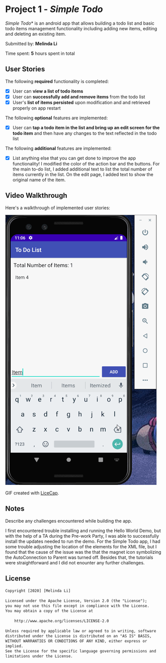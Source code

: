 # Project 1 - *Simple Todo*

*Simple Todo** is an android app that allows building a todo list and basic todo items management functionality including adding new items, editing and deleting an existing item.

Submitted by: **Melinda Li**

Time spent: **5** hours spent in total

## User Stories

The following **required** functionality is completed:

* [x] User can **view a list of todo items**
* [x] User can **successfully add and remove items** from the todo list
* [x] User's **list of items persisted** upon modification and and retrieved properly on app restart

The following **optional** features are implemented:

* [x] User can **tap a todo item in the list and bring up an edit screen for the todo item** and then have any changes to the text reflected in the todo list

The following **additional** features are implemented:

* [x] List anything else that you can get done to improve the app functionality!
I modified the color of the action bar and the buttons. For the main to-do list, I added additional text to list the total number of items currently in the list. On the edit page, I added text to show the original name of the item. 

## Video Walkthrough

Here's a walkthrough of implemented user stories:

<img src='walkthrough.gif' title='Video Walkthrough' width='' alt='Video Walkthrough' />

GIF created with [LiceCap](http://www.cockos.com/licecap/).

## Notes

Describe any challenges encountered while building the app.

I first encountered trouble installing and running the Hello World Demo, but with the help of a TA during the Pre-work Party, I was able to successfully install the updates needed to run the demo. For the Simple Todo app, I had some trouble adjusting the location of the elements for the XML file, but I found that the cause of the issue was the that the magnet icon symbolizing the AutoConnection to Parent was turned off. Besides that, the tutorials were straightforward and I did not enounter any further challenges.

## License

    Copyright [2020] [Melinda Li]

    Licensed under the Apache License, Version 2.0 (the "License");
    you may not use this file except in compliance with the License.
    You may obtain a copy of the License at

        http://www.apache.org/licenses/LICENSE-2.0

    Unless required by applicable law or agreed to in writing, software
    distributed under the License is distributed on an "AS IS" BASIS,
    WITHOUT WARRANTIES OR CONDITIONS OF ANY KIND, either express or implied.
    See the License for the specific language governing permissions and
    limitations under the License.
